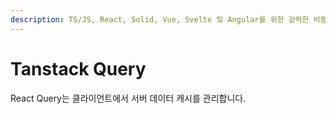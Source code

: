```yaml
---
description: TS/JS, React, Solid, Vue, Svelte 및 Angular를 위한 강력한 비동기 상태 관리를 위한 라이브러리인 Tanstack Query를 공부한 내용을 기록합니다.
---
```


# Tanstack Query

React Query는 클라이언트에서 서버 데이터 캐시를 관리합니다.
